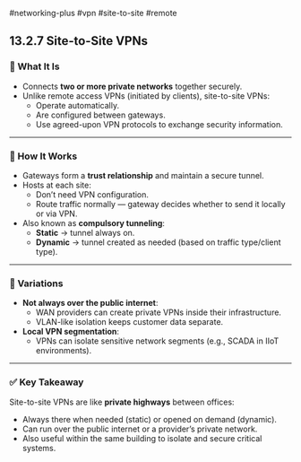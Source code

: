 #networking-plus #vpn #site-to-site #remote 

## 13.2.7 Site-to-Site VPNs

### 🧱 What It Is
- Connects **two or more private networks** together securely.
- Unlike remote access VPNs (initiated by clients), site-to-site VPNs:
  - Operate automatically.
  - Are configured between gateways.
  - Use agreed-upon VPN protocols to exchange security information.

---

### 🧱 How It Works
- Gateways form a **trust relationship** and maintain a secure tunnel.
- Hosts at each site:
  - Don’t need VPN configuration.
  - Route traffic normally — gateway decides whether to send it locally or via VPN.
- Also known as **compulsory tunneling**:
  - **Static** → tunnel always on.
  - **Dynamic** → tunnel created as needed (based on traffic type/client type).

---

### 🧱 Variations
- **Not always over the public internet**:
  - WAN providers can create private VPNs inside their infrastructure.
  - VLAN-like isolation keeps customer data separate.
- **Local VPN segmentation**:
  - VPNs can isolate sensitive network segments (e.g., SCADA in IIoT environments).

---

### ✅ Key Takeaway
Site-to-site VPNs are like **private highways** between offices:
- Always there when needed (static) or opened on demand (dynamic).
- Can run over the public internet or a provider’s private network.
- Also useful within the same building to isolate and secure critical systems.
